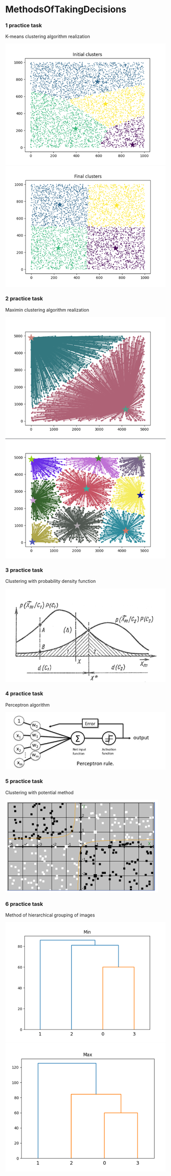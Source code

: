 # MethodsOfTakingDecisions
<h3>1 practice task</h3>
<p>K-means clustering algorithm realization</p>
<img alt="kmeans1" src="lab1/resources/kmeans1.png"/>
<img alt="kmeans2" src="lab1/resources/kmeans2.png"/>
<h3>2 practice task</h3>
<p>Maximin clustering algorithm realization</p>
<img alt="maximin1" src="lab2/resources/Maximin1.png"/>
<img alt="maximin2" src="lab2/resources/Maximin2.png"/>
<h3>3 practice task</h3>
<p>Clustering with probability density function</p>
<img alt="lab3" src="lab1/resources/lab3.png"/>
<h3>4 practice task</h3>
<p>Perceptron algorithm</p>
<img alt="Perceptron" src="lab4/resources/Perceptron.png"/>
<h3>5 practice task</h3>
<p>Clustering with potential method</p>
<img alt="Potential" src="lab5/resources/potential.png"/>
<h3>6 practice task</h3>
<p>Method of hierarchical grouping of images</p>
<img src="lab6/resources/min.png" alt="hierarchical1">
<img src="lab6/resources/max.png" alt="hierarchical2">